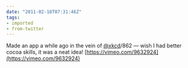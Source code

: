 ```yaml
---
date: "2011-02-18T07:31:46Z"
tags:
- imported
- from-twitter
---
```

Made an app a while ago in the vein of [@xkcd](/twitter/#/xkcd)/862 — wish I had better cocoa skills, it was a neat idea\! [https://vimeo.com/9632924](https://vimeo.com/9632924)
